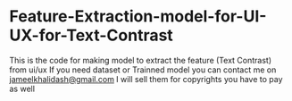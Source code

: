 # Feature-Extraction-model-for-UI-UX-for-Text-Contrast

This is the code for making model to extract the feature (Text Contrast) from ui/ux
If you need dataset or Trainned model you can contact me on jameelkhalidash@gmail.com I will sell them for copyrights you have to pay as well
